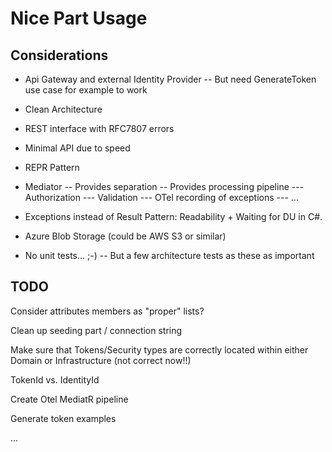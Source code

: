 # Nice Part Usage

## Considerations

- Api Gateway and external Identity Provider
-- But need GenerateToken use case for example to work

- Clean Architecture

- REST interface with RFC7807 errors

- Minimal API due to speed

- REPR Pattern

- Mediator
-- Provides separation
-- Provides processing pipeline
--- Authorization
--- Validation
--- OTel recording of exceptions
--- ...

- Exceptions instead of Result Pattern: Readability + Waiting for DU in C#.

- Azure Blob Storage (could be AWS S3 or similar)

- No unit tests... ;-)
-- But a few architecture tests as these as important


## TODO

Consider attributes members as "proper" lists?

Clean up seeding part / connection string

Make sure that Tokens/Security types are correctly located within
either Domain or Infrastructure (not correct now!!)

TokenId vs. IdentityId

Create Otel MediatR pipeline

Generate token examples

... 
